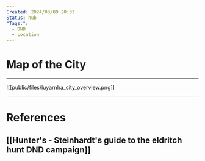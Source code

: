```yaml
---
Created: 2024/03/09 20:33
Status: hub
"Tags:":
  - DND
  - Location
---
```

# Map of the City
---
![[public/files/luyarnha_city_overview.png]]

---
# References
## [[Hunter's - Steinhardt's guide to the eldritch hunt DND campaign]]